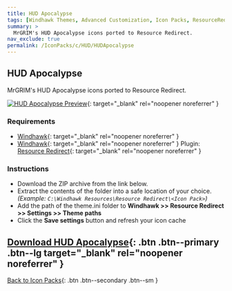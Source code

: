```yaml
---
title: HUD Apocalypse
tags: [Windhawk Themes, Advanced Customization, Icon Packs, ResourceRedirect, HUD, MrGRIM]
summary: >
  MrGRIM's HUD Apocalypse icons ported to Resource Redirect.
nav_exclude: true
permalink: /IconPacks/c/HUD/HUDApocalypse
---
```


## HUD Apocalypse
MrGRIM's HUD Apocalypse icons ported to Resource Redirect.

[![HUD Apocalypse Preview](https://gitlab.com/the-back-room/windhawk/resource-redirect/hud-series/hud-apocalypse/-/raw/main/Extras/Preview.bmp)](https://gitlab.com/the-back-room/windhawk/resource-redirect/hud-series/hud-apocalypse/-/raw/main/Extras/Preview.bmp){: target="_blank" rel="noopener noreferrer" }

### Requirements

- [Windhawk](https://windhawk.net/){: target="_blank" rel="noopener noreferrer" }
- [Windhawk](https://windhawk.net/){: target="_blank" rel="noopener noreferrer" } Plugin: [Resource Redirect](https://windhawk.net/mods/icon-resource-redirect){: target="_blank" rel="noopener noreferrer" }

### Instructions

 - Download the ZIP archive from the link below.
 - Extract the contents of the folder into a safe location of your choice. *(Example: `C:\Windhawk Resources\Resource Redirect\<Icon Pack>`)*
 - Add the path of the theme.ini folder to **Windhawk >> Resource Redirect >> Settings >> Theme paths**
 - Click the **Save settings** button and refresh your icon cache

[Download HUD Apocalypse](https://gitlab.com/the-back-room/windhawk/resource-redirect/hud-series/hud-apocalypse/-/archive/main/hud-apocalypse-main.zip){: .btn .btn--primary .btn--lg target="_blank" rel="noopener noreferrer" }
---

[Back to Icon Packs](/IconPacks){: .btn .btn--secondary .btn--sm }